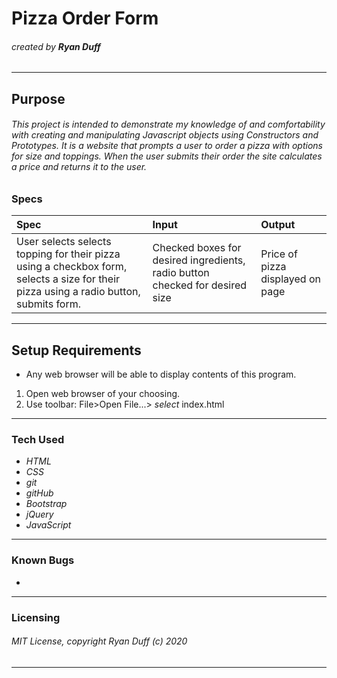 # Pizza Order Form

###### created by **Ryan Duff**
---
## Purpose
###### This project is intended to demonstrate my knowledge of and comfortability with creating and manipulating Javascript objects using Constructors and Prototypes. It is a website that prompts a user to order a pizza with options for size and toppings. When the user submits their order the site calculates a price and returns it to the user.

### Specs
| Spec | Input | Output |
|:-|:-|:-|
|User selects selects topping for their pizza using a checkbox form, selects a size for their pizza using a radio button, submits form.|Checked boxes for desired ingredients, radio button checked for desired size|Price of pizza displayed on page|


---
## Setup Requirements
 * Any web browser will be able to display contents of this program. 
 1. Open web browser of your choosing.
 2. Use toolbar: File>Open File...> *select* index.html
---
### Tech Used
* *HTML*
* *CSS*
* *git*
* *gitHub*
* *Bootstrap*
* *jQuery*
* *JavaScript*
---
### Known Bugs
 * 
---
### Licensing
###### MIT License, copyright Ryan Duff (c) 2020
---